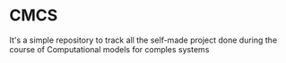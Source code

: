 # CMCS

It's a simple repository to track all the self-made project done during the course of Computational models for comples systems
